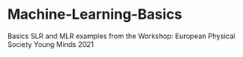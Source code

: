 # Machine-Learning-Basics
Basics SLR and MLR examples from the Workshop: European Physical Society Young Minds 2021
